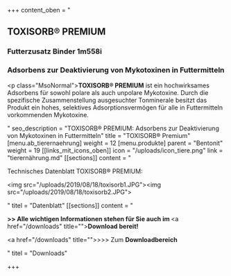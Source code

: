 +++
content_oben = "<h2><strong>TOXISORB® PREMIUM</strong></h2><h3>Futterzusatz Binder 1m558i</h3><h3><strong>Adsorbens zur Deaktivierung von Mykotoxinen in Futtermitteln</strong></h3><p class=\"MsoNormal\"><strong>TOXISORB® PREMIUM</strong> ist ein hochwirksames Adsorbens für sowohl polare als auch unpolare Mykotoxine. Durch die spezifische Zusammenstellung ausgesuchter Tonminerale besitzt das Produkt ein hohes, selektives Adsorptionsvermögen für alle in Futtermitteln vorkommenden Mykotoxine.</p>"
seo_description = "TOXISORB® PREMIUM: Adsorbens zur Deaktivierung von Mykotoxinen in Futtermitteln"
title = "TOXISORB® Premium"
[menu.ab_tierernaehrung]
weight = 12
[menu.produkte]
parent = "Bentonit"
weight = 19
[[links_mit_icons_oben]]
icon = "/uploads/icon_tiere.png"
link = "tierernährung.md"
[[sections]]
content = "<p>Technisches Datenblatt TOXISORB® PREMIUM:</p><p><img src=\"/uploads/2019/08/18/toxisorb1.JPG\"><img src=\"/uploads/2019/08/18/toxisorb2.JPG\"></p>"
titel = "Datenblatt"
[[sections]]
content = "<p><strong>&gt;&gt; Alle wichtigen Informationen stehen für Sie auch im </strong><a href=\"/downloads\" title=\"\"><strong>Download </strong></a><strong>bereit!</strong></p><p><a href=\"/downloads\" title=\"\">&gt;&gt;&gt; Zum <strong>Downloadbereich</strong></a></p>"
titel = "Downloads"

+++
